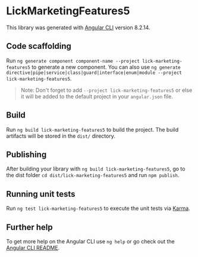# LickMarketingFeatures5

This library was generated with [Angular CLI](https://github.com/angular/angular-cli) version 8.2.14.

## Code scaffolding

Run `ng generate component component-name --project lick-marketing-features5` to generate a new component. You can also use `ng generate directive|pipe|service|class|guard|interface|enum|module --project lick-marketing-features5`.
> Note: Don't forget to add `--project lick-marketing-features5` or else it will be added to the default project in your `angular.json` file. 

## Build

Run `ng build lick-marketing-features5` to build the project. The build artifacts will be stored in the `dist/` directory.

## Publishing

After building your library with `ng build lick-marketing-features5`, go to the dist folder `cd dist/lick-marketing-features5` and run `npm publish`.

## Running unit tests

Run `ng test lick-marketing-features5` to execute the unit tests via [Karma](https://karma-runner.github.io).

## Further help

To get more help on the Angular CLI use `ng help` or go check out the [Angular CLI README](https://github.com/angular/angular-cli/blob/master/README.md).
